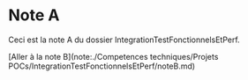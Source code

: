 # Note A

Ceci est la note A du dossier IntegrationTestFonctionnelsEtPerf.

[Aller à la note B](note:./Competences techniques/Projets POCs/IntegrationTestFonctionnelsEtPerf/noteB.md)
